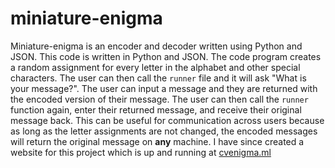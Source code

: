 # miniature-enigma
Miniature-enigma is an encoder and decoder written using Python and JSON. This code is written in Python and JSON. The code program creates a random assignment for every letter in the alphabet and other special characters. The user can then call the `runner` file and it will ask "What is your message?". The user can input a message and they are returned with the encoded version of their message. The user can then call the `runner` function again, enter their returned message, and receive their original message back. This can be useful for communication across users because as long as the letter assignments are not changed, the encoded messages will return the original message on __any__ machine. I have since created a website for this project which is up and running at [cvenigma.ml](cvenigma.ml)
